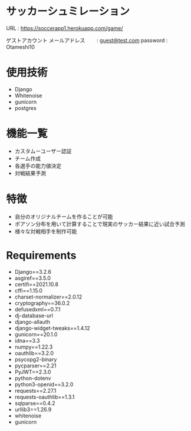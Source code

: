 
# サッカーシュミレーション

URL : https://soccerapp1.herokuapp.com/game/

ゲストアカウント
メールアドレス　　 : guest@test.com
password       : Otameshi10


# 使用技術
- Django
- Whitenoise
- gunicorn
- postgres

# 機能一覧
- カスタムーユーザー認証
- チーム作成
- 各選手の能力値決定
- 対戦結果予測

# 特徴
- 自分のオリジナルチームを作ることが可能
- ポアソン分布を用いて計算することで現実のサッカー結果に近い試合予測
- 様々な対戦相手を制作可能


# Requirements

- Django==3.2.6
- asgiref==3.5.0
- certifi==2021.10.8
- cffi==1.15.0
- charset-normalizer==2.0.12
- cryptography==36.0.2
- defusedxml==0.7.1
- dj-database-url
- django-allauth
- django-widget-tweaks==1.4.12
- gunicorn==20.1.0
- idna==3.3
- numpy==1.22.3
- oauthlib==3.2.0
- psycopg2-binary
- pycparser==2.21
- PyJWT==2.3.0
- python-dotenv
- python3-openid==3.2.0
- requests==2.27.1
- requests-oauthlib==1.3.1
- sqlparse==0.4.2
- urllib3==1.26.9
- whitenoise
- gunicorn




